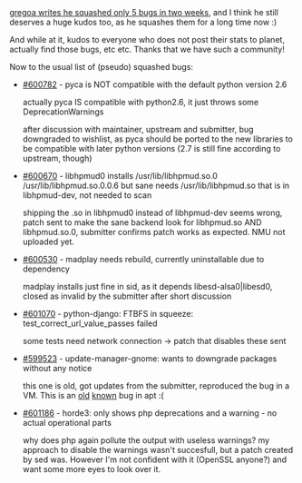 <html><body><a href="http://info.comodo.priv.at/blog/archives/2010/10/#e2010-10-25T00_47_29.txt">gregoa writes he squashed only 5 bugs in two weeks</a>, and I think he still deserves a huge kudos too, as he squashes them for a long time now :)

And while at it, kudos to everyone who does not post their stats to planet, actually find those bugs, etc etc. Thanks that we have such a community!

Now to the usual list of (pseudo) squashed bugs:

<ul>

<li><a href="http://bugs.debian.org/600782">#600782</a> - pyca is NOT compatible with the default python version 2.6

actually pyca IS compatible with python2.6, it just throws some DeprecationWarnings

after discussion with maintainer, upstream and submitter, bug downgraded to wishlist, as pyca should be ported to the new libraries to be compatible with later python versions (2.7 is still fine according to upstream, though)</li>

<li><a href="http://bugs.debian.org/600670">#600670</a> - libhpmud0 installs /usr/lib/libhpmud.so.0 /usr/lib/libhpmud.so.0.0.6 but sane needs /usr/lib/libhpmud.so that is in libhpmud-dev, not needed to scan

shipping the .so in libhpmud0 instead of libhpmud-dev seems wrong, patch sent to make the sane backend look for libhpmud.so AND libhpmud.so.0, submitter confirms patch works as expected. NMU not uploaded yet.</li>

<li><a href="http://bugs.debian.org/600530">#600530</a> - madplay needs rebuild, currently uninstallable due to dependency

madplay installs just fine in sid, as it depends libesd-alsa0|libesd0, closed as invalid by the submitter after short discussion</li>

<li><a href="http://bugs.debian.org/601070">#601070</a> - python-django: FTBFS in squeeze: test_correct_url_value_passes failed

some tests need network connection → patch that disables these sent</li>

<li><a href="http://bugs.debian.org/599523">#599523</a> - update-manager-gnome: wants to downgrade packages without any notice

this one is old, got updates from the submitter, reproduced the bug in a VM. This is an <a href="http://bugs.debian.org/317186">old</a> <a href="http://bugs.debian.org/543966">known</a> bug in apt :(</li>

<li><a href="http://bugs.debian.org/601186">#601186</a> - horde3: only shows php deprecations and a warning - no actual operational parts

why does php again pollute the output with useless warnings? my approach to disable the warnings wasn't succesfull, but a patch created by sed was. However I'm not confident with it (OpenSSL anyone?) and want some more eyes to look over it.</li>

</ul></body></html>